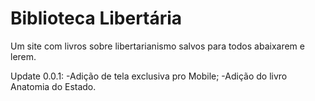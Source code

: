 # Biblioteca Libertária

Um site com livros sobre libertarianismo salvos para todos abaixarem e lerem.

Update 0.0.1:
-Adição de tela exclusiva pro Mobile;
-Adição do livro Anatomia do Estado.
